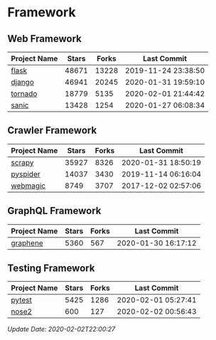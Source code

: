 # Framework

## Web Framework

| Project Name | Stars | Forks | Last Commit |
| ------------ | ----- | ----- | ----------- |
| [flask](https://github.com/pallets/flask) | 48671 | 13228 | 2019-11-24 23:38:50 |
| [django](https://github.com/django/django) | 46941 | 20245 | 2020-01-31 19:59:10 |
| [tornado](https://github.com/tornadoweb/tornado) | 18779 | 5135 | 2020-02-01 21:44:42 |
| [sanic](https://github.com/huge-success/sanic) | 13428 | 1254 | 2020-01-27 06:08:34 |

## Crawler Framework

| Project Name | Stars | Forks | Last Commit |
| ------------ | ----- | ----- | ----------- |
| [scrapy](https://github.com/scrapy/scrapy) | 35927 | 8326 | 2020-01-31 18:50:19 |
| [pyspider](https://github.com/binux/pyspider) | 14037 | 3430 | 2019-11-14 06:16:04 |
| [webmagic](https://github.com/code4craft/webmagic) | 8749 | 3707 | 2017-12-02 02:57:06 |

## GraphQL Framework

| Project Name | Stars | Forks | Last Commit |
| ------------ | ----- | ----- | ----------- |
| [graphene](https://github.com/graphql-python/graphene) | 5360 | 567 | 2020-01-30 16:17:12 |

## Testing Framework

| Project Name | Stars | Forks | Last Commit |
| ------------ | ----- | ----- | ----------- |
| [pytest](https://github.com/pytest-dev/pytest) | 5425 | 1286 | 2020-02-01 05:27:41 |
| [nose2](https://github.com/nose-devs/nose2) | 600 | 127 | 2020-02-02 00:56:43 |

*Update Date: 2020-02-02T22:00:27*